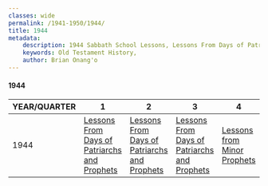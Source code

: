 ```yaml
---
classes: wide
permalink: /1941-1950/1944/
title: 1944
metadata:
    description: 1944 Sabbath School Lessons, Lessons From Days of Patriarchs and Prophets, Lessons From Days of Patriarchs and Prophets, Lessons From Days of Patriarchs and Prophets, Lessons from Minor Prophets
    keywords: Old Testament History,
    author: Brian Onang'o
---
```


#### 1944

YEAR/QUARTER |   1  | 2| 3| 4
-------------|------------|---|--|---
1944   |  [Lessons From Days of Patriarchs and Prophets](/1941-1950/1944/quarter1) | [Lessons From Days of Patriarchs and Prophets](/1941-1950/1944/quarter2) | [Lessons From Days of Patriarchs and Prophets](/1941-1950/1944/quarter3) | [Lessons from Minor Prophets](/1941-1950/1944/quarter4) |
 